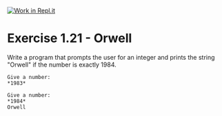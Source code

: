 [![Work in Repl.it](https://classroom.github.com/assets/work-in-replit-14baed9a392b3a25080506f3b7b6d57f295ec2978f6f33ec97e36a161684cbe9.svg)](https://classroom.github.com/online_ide?assignment_repo_id=4854104&assignment_repo_type=AssignmentRepo)
# Exercise 1.21 - Orwell

Write a program that prompts the user for an integer and prints the string "Orwell" if the number is exactly 1984.

```plaintext
Give a number:
*1983*
```

```plaintext
Give a number:
*1984*
Orwell
```
